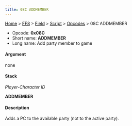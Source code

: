 ```yaml
---
title: 08C ADDMEMBER
---
```


[Home](Main%20Page.md) > [FF8](FF8.md) > [Field](FF8/Field.md) > [Script](FF8/Field/Script.md) > [Opcodes](FF8/Field/Script/Opcodes.md) > 08C ADDMEMBER

-   Opcode: **0x08C**
-   Short name: **ADDMEMBER**
-   Long name: Add party member to game

#### Argument

none

#### Stack

  
*Player-Character ID*

**ADDMEMBER**

#### Description

Adds a PC to the available party (not to the active party).

